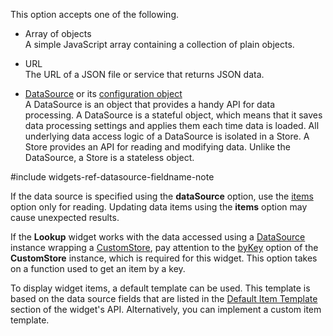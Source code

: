 This option accepts one of the following.

- Array of objects      
 A simple JavaScript array containing a collection of plain objects.

- URL       
  The URL of a JSON file or service that returns JSON data.

- [DataSource](/api-reference/30%20Data%20Layer/DataSource '/Documentation/ApiReference/Data_Layer/DataSource/') or its [configuration object](/api-reference/30%20Data%20Layer/DataSource/1%20Configuration '/Documentation/ApiReference/Data_Layer/DataSource/Configuration/')      
 A DataSource is an object that provides a handy API for data processing. A DataSource is a stateful object, which means that it saves data processing settings and applies them each time data is loaded. All underlying data access logic of a DataSource is isolated in a Store. A Store provides an API for reading and modifying data. Unlike the DataSource, a Store is a stateless object.

#include widgets-ref-datasource-fieldname-note

If the data source is specified using the **dataSource** option, use the [items](/api-reference/10%20UI%20Widgets/DataExpressionMixin/1%20Configuration/items.md '{basewidgetpath}/Configuration/#items') option only for reading. Updating data items using the **items** option may cause unexpected results.

If the **Lookup** widget works with the data accessed using a [DataSource](/api-reference/30%20Data%20Layer/DataSource '/Documentation/ApiReference/Data_Layer/DataSource/') instance wrapping a [CustomStore](/api-reference/30%20Data%20Layer/CustomStore '/Documentation/ApiReference/Data_Layer/CustomStore/'), pay attention to the [byKey](/api-reference/30%20Data%20Layer/CustomStore/1%20Configuration/byKey.md '/Documentation/ApiReference/Data_Layer/CustomStore/Configuration/#byKey') option of the **CustomStore** instance, which is required for this widget. This option takes on a function used to get an item by a key.

To display widget items, a default template can be used. This template is based on the data source fields that are listed in the [Default Item Template](/api-reference/10%20UI%20Widgets/DataExpressionMixin/5%20Default%20Item%20Template '{basewidgetpath}/Default_Item_Template/') section of the widget's API. Alternatively, you can implement a custom item template.